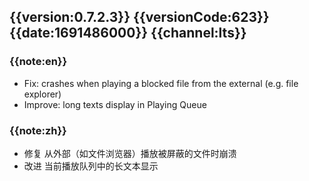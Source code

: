 ## {{version:0.7.2.3}} {{versionCode:623}} {{date:1691486000}} {{channel:lts}}

### {{note:en}}
- Fix: crashes when playing a blocked file from the external (e.g. file explorer)
- Improve: long texts display in Playing Queue

### {{note:zh}}
- 修复 从外部（如文件浏览器）播放被屏蔽的文件时崩溃
- 改进 当前播放队列中的长文本显示
